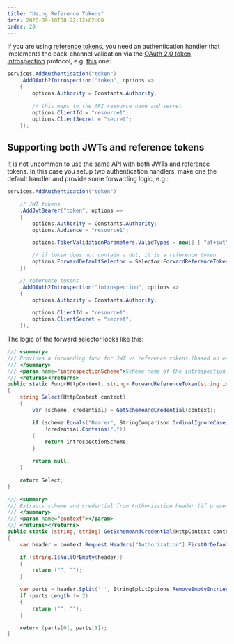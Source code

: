 ```yaml
---
title: "Using Reference Tokens"
date: 2020-09-10T08:22:12+02:00
order: 20
---
```


If you are using [reference tokens](../tokens/reference), you need an authentication handler that implements the back-channel validation via the [OAuth 2.0 token introspection](https://tools.ietf.org/html/rfc7662) protocol, e.g. [this](https://github.com/IdentityModel/IdentityModel.AspNetCore.OAuth2Introspection) one:.

```cs
services.AddAuthentication("token")
    .AddOAuth2Introspection("token", options =>
    {
        options.Authority = Constants.Authority;

        // this maps to the API resource name and secret
        options.ClientId = "resource1";
        options.ClientSecret = "secret";
    });
```

## Supporting both JWTs and reference tokens
It is not uncommon to use the same API with both JWTs and reference tokens. In this case you setup two authentication handlers, make one the default handler and provide some forwarding logic, e.g.:

```cs
services.AddAuthentication("token")

    // JWT tokens
    .AddJwtBearer("token", options =>
    {
        options.Authority = Constants.Authority;
        options.Audience = "resource1";

        options.TokenValidationParameters.ValidTypes = new[] { "at+jwt" };

        // if token does not contain a dot, it is a reference token
        options.ForwardDefaultSelector = Selector.ForwardReferenceToken("introspection");
    })

    // reference tokens
    .AddOAuth2Introspection("introspection", options =>
    {
        options.Authority = Constants.Authority;

        options.ClientId = "resource1";
        options.ClientSecret = "secret";
    });
```

The logic of the forward selector looks like this:

```cs
/// <summary>
/// Provides a forwarding func for JWT vs reference tokens (based on existence of dot in token)
/// </summary>
/// <param name="introspectionScheme">Scheme name of the introspection handler</param>
/// <returns></returns>
public static Func<HttpContext, string> ForwardReferenceToken(string introspectionScheme = "introspection")
{
    string Select(HttpContext context)
    {
        var (scheme, credential) = GetSchemeAndCredential(context);

        if (scheme.Equals("Bearer", StringComparison.OrdinalIgnoreCase) &&
            !credential.Contains("."))
        {
            return introspectionScheme;
        }

        return null;
    }

    return Select;
}

/// <summary>
/// Extracts scheme and credential from Authorization header (if present)
/// </summary>
/// <param name="context"></param>
/// <returns></returns>
public static (string, string) GetSchemeAndCredential(HttpContext context)
{
    var header = context.Request.Headers["Authorization"].FirstOrDefault();

    if (string.IsNullOrEmpty(header))
    {
        return ("", "");
    }

    var parts = header.Split(' ', StringSplitOptions.RemoveEmptyEntries);
    if (parts.Length != 2)
    {
        return ("", "");
    }

    return (parts[0], parts[1]);
}
```

